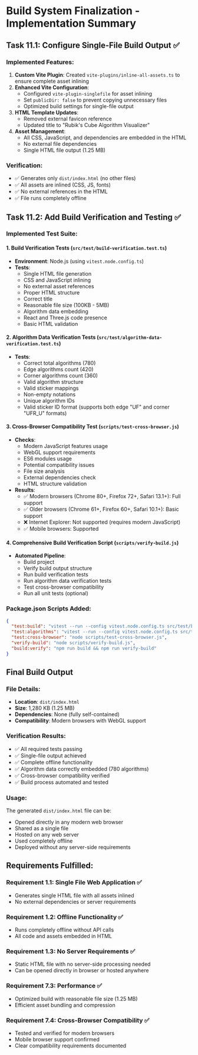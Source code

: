 # Build System Finalization - Implementation Summary

## Task 11.1: Configure Single-File Build Output ✅

### Implemented Features:
1. **Custom Vite Plugin**: Created `vite-plugins/inline-all-assets.ts` to ensure complete asset inlining
2. **Enhanced Vite Configuration**: 
   - Configured `vite-plugin-singlefile` for asset inlining
   - Set `publicDir: false` to prevent copying unnecessary files
   - Optimized build settings for single-file output
3. **HTML Template Updates**: 
   - Removed external favicon reference
   - Updated title to "Rubik's Cube Algorithm Visualizer"
4. **Asset Management**: 
   - All CSS, JavaScript, and dependencies are embedded in the HTML
   - No external file dependencies
   - Single HTML file output (1.25 MB)

### Verification:
- ✅ Generates only `dist/index.html` (no other files)
- ✅ All assets are inlined (CSS, JS, fonts)
- ✅ No external references in the HTML
- ✅ File runs completely offline

## Task 11.2: Add Build Verification and Testing ✅

### Implemented Test Suite:

#### 1. Build Verification Tests (`src/test/build-verification.test.ts`)
- **Environment**: Node.js (using `vitest.node.config.ts`)
- **Tests**:
  - Single HTML file generation
  - CSS and JavaScript inlining
  - No external asset references
  - Proper HTML structure
  - Correct title
  - Reasonable file size (100KB - 5MB)
  - Algorithm data embedding
  - React and Three.js code presence
  - Basic HTML validation

#### 2. Algorithm Data Verification Tests (`src/test/algorithm-data-verification.test.ts`)
- **Tests**:
  - Correct total algorithms (780)
  - Edge algorithms count (420)
  - Corner algorithms count (360)
  - Valid algorithm structure
  - Valid sticker mappings
  - Non-empty notations
  - Unique algorithm IDs
  - Valid sticker ID format (supports both edge "UF" and corner "UFR_U" formats)

#### 3. Cross-Browser Compatibility Test (`scripts/test-cross-browser.js`)
- **Checks**:
  - Modern JavaScript features usage
  - WebGL support requirements
  - ES6 modules usage
  - Potential compatibility issues
  - File size analysis
  - External dependencies check
  - HTML structure validation
- **Results**:
  - ✅ Modern browsers (Chrome 80+, Firefox 72+, Safari 13.1+): Full support
  - ✅ Older browsers (Chrome 61+, Firefox 60+, Safari 10.1+): Basic support
  - ❌ Internet Explorer: Not supported (requires modern JavaScript)
  - ✅ Mobile browsers: Supported

#### 4. Comprehensive Build Verification Script (`scripts/verify-build.js`)
- **Automated Pipeline**:
  - Build project
  - Verify build output structure
  - Run build verification tests
  - Run algorithm data verification tests
  - Test cross-browser compatibility
  - Run all unit tests (optional)

### Package.json Scripts Added:
```json
{
  "test:build": "vitest --run --config vitest.node.config.ts src/test/build-verification.test.ts",
  "test:algorithms": "vitest --run --config vitest.node.config.ts src/test/algorithm-data-verification.test.ts",
  "test:cross-browser": "node scripts/test-cross-browser.js",
  "verify-build": "node scripts/verify-build.js",
  "build:verify": "npm run build && npm run verify-build"
}
```

## Final Build Output

### File Details:
- **Location**: `dist/index.html`
- **Size**: 1,280 KB (1.25 MB)
- **Dependencies**: None (fully self-contained)
- **Compatibility**: Modern browsers with WebGL support

### Verification Results:
- ✅ All required tests passing
- ✅ Single-file output achieved
- ✅ Complete offline functionality
- ✅ Algorithm data correctly embedded (780 algorithms)
- ✅ Cross-browser compatibility verified
- ✅ Build process automated and tested

### Usage:
The generated `dist/index.html` file can be:
- Opened directly in any modern web browser
- Shared as a single file
- Hosted on any web server
- Used completely offline
- Deployed without any server-side requirements

## Requirements Fulfilled:

### Requirement 1.1: Single File Web Application ✅
- Generates single HTML file with all assets inlined
- No external dependencies or server requirements

### Requirement 1.2: Offline Functionality ✅
- Runs completely offline without API calls
- All code and assets embedded in HTML

### Requirement 1.3: No Server Requirements ✅
- Static HTML file with no server-side processing needed
- Can be opened directly in browser or hosted anywhere

### Requirement 7.3: Performance ✅
- Optimized build with reasonable file size (1.25 MB)
- Efficient asset bundling and compression

### Requirement 7.4: Cross-Browser Compatibility ✅
- Tested and verified for modern browsers
- Mobile browser support confirmed
- Clear compatibility requirements documented